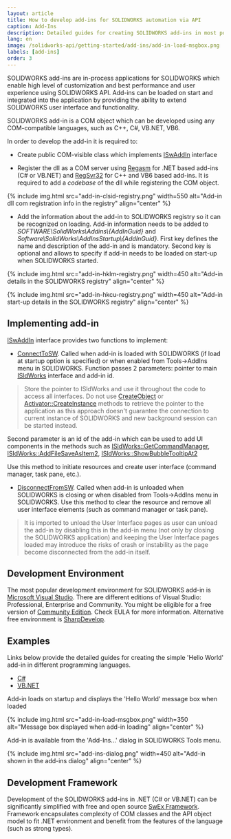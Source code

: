```yaml
---
layout: article
title: How to develop add-ins for SOLIDWORKS automation via API
caption: Add-Ins
description: Detailed guides for creating SOLIDWORKS add-ins in most popular programming languages to extend SOLIDWORKS functionality using SOLIDWORKS API
lang: en
image: /solidworks-api/getting-started/add-ins/add-in-load-msgbox.png
labels: [add-ins]
order: 3
---
```

SOLIDWORKS add-ins are in-process applications for SOLIDWORKS which enable high level of customization and best performance and user experience using SOLIDWORKS API. Add-ins can be loaded on start and integrated into the application by providing the ability to extend SOLIDWORKS user interface and functionality.

SOLIDWORKS add-in is a COM object which can be developed using any COM-compatible languages, such as C++, C#, VB.NET, VB6.

In order to develop the add-in it is required to:

* Create public COM-visible class which implements [ISwAddIn](http://help.solidworks.com/2015/english/api/swpublishedapi/solidworks.interop.swpublished~solidworks.interop.swpublished.iswaddin.html) interface

* Register the dll as a COM server using [Regasm](https://docs.microsoft.com/en-us/dotnet/framework/tools/regasm-exe-assembly-registration-tool) for .NET based add-ins (C# or VB.NET) and [RegSvr32](https://en.wikipedia.org/wiki/Regsvr32) for C++ and VB6 based add-ins. It is required to add a *codebase* of the dll while registering the COM object.

{% include img.html src="add-in-clsid-registry.png" width=550 alt="Add-in dll com registration info in the registry" align="center" %}

* Add the information about the add-in to SOLIDWORKS registry so it can be recognized on loading. Add-in information needs to be added to *SOFTWARE\SolidWorks\Addins\\{AddInGuid}* and *Software\SolidWorks\AddInsStartup\\{AddInGuid}*. First key defines the name and description of the add-in and is mandatory. Second key is optional and allows to specify if add-in needs to be loaded on start-up when SOLIDWORKS started.

{% include img.html src="add-in-hklm-registry.png" width=450 alt="Add-in details in the SOLIDWORKS registry" align="center" %}

{% include img.html src="add-in-hkcu-registry.png" width=450 alt="Add-in start-up details in the SOLIDWORKS registry" align="center" %}

## Implementing add-in

[ISwAddIn](http://help.solidworks.com/2015/english/api/swpublishedapi/solidworks.interop.swpublished~solidworks.interop.swpublished.iswaddin.html) interface provides two functions to implement:

* [ConnectToSW](http://help.solidworks.com/2015/english/api/swpublishedapi/SolidWorks.Interop.swpublished~SolidWorks.Interop.swpublished.ISwAddin~ConnectToSW.html). Called when add-in is loaded with SOLIDWORKS (if load at startup option is specified) or when enabled from Tools->AddIns menu in SOLIDWORKS. Function passes 2 parameters: pointer to main [ISldWorks](http://help.solidworks.com/2015/english/api/sldworksapi/solidworks.interop.sldworks~solidworks.interop.sldworks.isldworks_members.html) interface and add-in id.

> Store the pointer to ISldWorks and use it throughout the code to access all interfaces. Do not use [CreateObject](https://docs.microsoft.com/en-us/dotnet/api/microsoft.visualbasic.interaction.createobject?view=netframework-4.7.2) or [Activator::CreateInstance](https://docs.microsoft.com/en-us/dotnet/api/system.activator.createinstance?view=netframework-4.7.2) methods to retrieve the pointer to the application as this approach doesn't guarantee the connection to current instance of SOLIDWORKS and new background session can be started instead.

Second parameter is an id of the add-in which can be used to add UI components in the methods such as 
[ISldWorks::GetCommandManager](http://help.solidworks.com/2015/english/api/sldworksapi/solidworks.interop.sldworks~solidworks.interop.sldworks.isldworks~getcommandmanager.html), [ISldWorks::AddFileSaveAsItem2](http://help.solidworks.com/2015/english/api/sldworksapi/solidworks.interop.sldworks~solidworks.interop.sldworks.isldworks~addfilesaveasitem2.html), [ISldWorks::ShowBubbleTooltipAt2](http://help.solidworks.com/2015/english/api/sldworksapi/solidworks.interop.sldworks~solidworks.interop.sldworks.isldworks~showbubbletooltipat2.html)

Use this method to initiate resources and create user interface (command manager, task pane, etc.).

* [DisconnectFromSW](http://help.solidworks.com/2015/english/api/swpublishedapi/SolidWorks.Interop.swpublished~SolidWorks.Interop.swpublished.ISwAddin~DisconnectFromSW.html). Called when add-in is unloaded when SOLIDWORKS is closing or when disabled from Tools->AddIns menu in SOLIDWORKS. Use this method to clear the resource and remove all user interface elements (such as command manager or task pane).

> It is imported to unload the User Interface pages as user can unload the add-in by disabling this in the add-in menu (not only by closing the SOLIDWORKS application) and keeping the User Interface pages loaded may introduce the risks of crash or instability as the page become disconnected from the add-in itself.

## Development Environment

The most popular development environment for SOLIDWORKS add-in is [Microsoft Visual Studio](https://visualstudio.microsoft.com/). There are different editions of Visual Studio: Professional, Enterprise and Community. You might be eligible for a free version of [Community Edition](https://visualstudio.microsoft.com/vs/community/). Check EULA for more information. Alternative free environment is [SharpDevelop](http://www.icsharpcode.net/).

## Examples

Links below provide the detailed guides for creating the simple 'Hello World' add-in in different programming languages.

* [C#](csharp)
* [VB.NET](vbnet)

Add-in loads on startup and displays the 'Hello World' message box when loaded

{% include img.html src="add-in-load-msgbox.png" width=350 alt="Message box displayed when add-in loading" align="center" %}

Add-in is available from the 'Add-Ins...' dialog in SOLIDWORKS Tools menu.

{% include img.html src="add-ins-dialog.png" width=450 alt="Add-in shown in the add-ins dialog" align="center" %}

## Development Framework

Development of the SOLIDWORKS add-ins in .NET (C# or VB.NET) can be significantly simplified with free and open source [SwEx Framework](/labs/solidworks/swex/). Framework encapsulates complexity of COM classes and the API object model to fit .NET environment and benefit from the features of the language (such as strong types). 